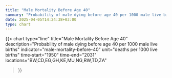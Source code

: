 ```yaml
---
title: "Male Mortality Before Age 40"
summary: "Probability of male dying before age 40 per 1000 male live births"
date: 2025-04-05T14:24:38+03:00
type: chart
---
```


{{< chart
    type="line"
    title="Male Mortality Before Age 40"
    description="Probability of male dying before age 40 per 1000 male live births"
    indicator="male-mortality-before-40"
    unit="deaths per 1000 live births"
    time-start="1950"
    time-end="2031"
    locations="BW,CD,EG,GH,KE,MU,NG,RW,TD,ZA"
>}}
